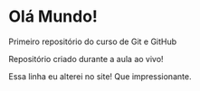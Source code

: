 # Olá Mundo!

Primeiro repositório do curso de Git e GitHub

Repositório criado durante a aula ao vivo!

Essa linha eu alterei no site! Que impressionante.



